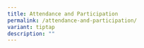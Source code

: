 ```yaml
---
title: Attendance and Participation
permalink: /attendance-and-participation/
variant: tiptap
description: ""
---
```


